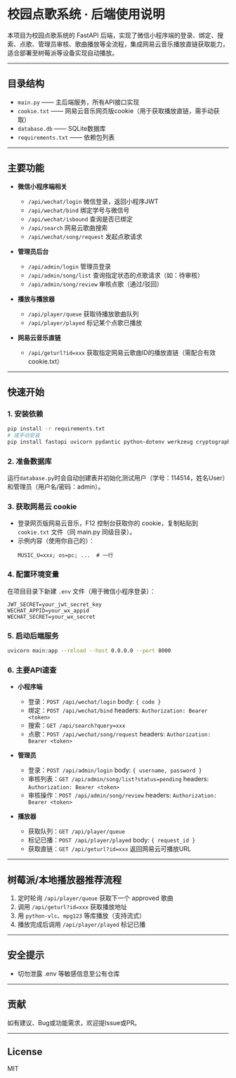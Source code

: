 # 校园点歌系统 · 后端使用说明

本项目为校园点歌系统的 FastAPI 后端，实现了微信小程序端的登录、绑定、搜索、点歌、管理员审核、歌曲播放等全流程，集成网易云音乐播放直链获取能力，适合部署至树莓派等设备实现自动播放。

---

## 目录结构

- `main.py` —— 主后端服务，所有API接口实现
- `cookie.txt` —— 网易云音乐网页版cookie（用于获取播放直链，需手动获取）
- `database.db` —— SQLite数据库
- `requirements.txt` —— 依赖包列表

---

## 主要功能

- **微信小程序端相关**
  - `/api/wechat/login` 微信登录，返回小程序JWT
  - `/api/wechat/bind` 绑定学号与微信号
  - `/api/wechat/isbound` 查询是否已绑定
  - `/api/search` 网易云歌曲搜索
  - `/api/wechat/song/request` 发起点歌请求

- **管理员后台**
  - `/api/admin/login` 管理员登录
  - `/api/admin/song/list` 查询指定状态的点歌请求（如：待审核）
  - `/api/admin/song/review` 审核点歌（通过/驳回）

- **播放与播放器**
  - `/api/player/queue` 获取待播放歌曲队列
  - `/api/player/played` 标记某个点歌已播放

- **网易云音乐直链**
  - `/api/geturl?id=xxx` 获取指定网易云歌曲ID的播放直链（需配合有效cookie.txt）

---

## 快速开始

### 1. 安装依赖

```bash
pip install -r requirements.txt
# 或手动安装
pip install fastapi uvicorn pydantic python-dotenv werkzeug cryptography requests
```

### 2. 准备数据库

运行`database.py`时会自动创建表并初始化测试用户（学号：114514，姓名User）和管理员（用户名/密码：admin）。

### 3. 获取网易云 cookie

- 登录网页版网易云音乐，F12 控制台获取你的 cookie，复制粘贴到 `cookie.txt` 文件（同 main.py 同级目录）。
- 示例内容（使用你自己的）：
  ```
  MUSIC_U=xxx; os=pc; ...  # 一行
  ```

### 4. 配置环境变量

在项目目录下新建 `.env` 文件（用于微信小程序登录）：

```
JWT_SECRET=your_jwt_secret_key
WECHAT_APPID=your_wx_appid
WECHAT_SECRET=your_wx_secret
```

### 5. 启动后端服务

```bash
uvicorn main:app --reload --host 0.0.0.0 --port 8000
```

### 6. 主要API速查

- **小程序端**
  - 登录：`POST /api/wechat/login`  body: `{ code }`
  - 绑定：`POST /api/wechat/bind`  headers: `Authorization: Bearer <token>`
  - 搜索：`GET /api/search?query=xxx`
  - 点歌：`POST /api/wechat/song/request`  headers: `Authorization: Bearer <token>`

- **管理员**
  - 登录：`POST /api/admin/login`  body: `{ username, password }`
  - 审核列表：`GET /api/admin/song/list?status=pending`  headers: `Authorization: Bearer <token>`
  - 审核操作：`POST /api/admin/song/review`  headers: `Authorization: Bearer <token>`

- **播放器**
  - 获取队列：`GET /api/player/queue`
  - 标记已播：`POST /api/player/played`  body: `{ request_id }`
  - 获取直链：`GET /api/geturl?id=xxx`  返回网易云可播放URL

---

## 树莓派/本地播放器推荐流程

1. 定时轮询 `/api/player/queue` 获取下一个 approved 歌曲
2. 调用 `/api/geturl?id=xxx` 获取播放地址
3. 用 `python-vlc`、`mpg123` 等库播放（支持流式）
4. 播放完成后调用 `/api/player/played` 标记已播

---
## 安全提示

- 切勿泄露 .env 等敏感信息至公有仓库

---

## 贡献

如有建议、Bug或功能需求，欢迎提Issue或PR。

---

## License

MIT
